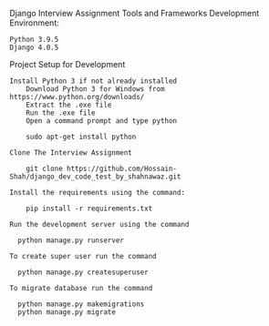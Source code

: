 Django Interview Assignment
Tools and Frameworks
Development Environment:

    Python 3.9.5
    Django 4.0.5

Project Setup for Development

    Install Python 3 if not already installed
        Download Python 3 for Windows from https://www.python.org/downloads/
        Extract the .exe file
        Run the .exe file
        Open a command prompt and type python

        sudo apt-get install python

    Clone The Interview Assignment

        git clone https://github.com/Hossain-Shah/django_dev_code_test_by_shahnawaz.git

    Install the requirements using the command:

        pip install -r requirements.txt

    Run the development server using the command

      python manage.py runserver

    To create super user run the command

      python manage.py createsuperuser

    To migrate database run the command

      python manage.py makemigrations
      python manage.py migrate